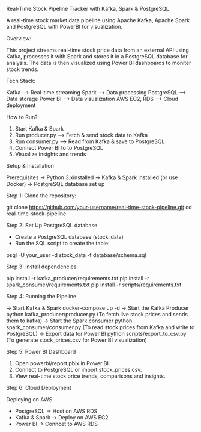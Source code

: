 Real-Time Stock Pipeline Tracker with Kafka, Spark & PostgreSQL

A real-time stock market data pipeline using Apache Kafka, Apache Spark and PostgreSQL with PowerBI for visualization.

Overview:

This project streams real-time stock price data from an external API using Kafka, processes it with Spark and stores it in a PostgreSQL database for analysis. 
The data is then visualized using Power BI dashboards to moniter stock trends.

Tech Stack:

Kafka --> Real-time streaming
Spark --> Data processing
PostgreSQL --> Data storage
Power BI --> Data visualization
AWS EC2, RDS --> Cloud deployment

How to Run?

1. Start Kafka & Spark
2. Run producer.py --> Fetch & send stock data to Kafka
3. Run consumer.py --> Read from Kafka & save to PostgreSQL
4. Connect Power BI to to PostgreSQL
5. Visualize insights and trends

Setup & Installation

Prerequisites
 -> Python 3.xinstalled
 -> Kafka & Spark installed (or use Docker)
 -> PostgreSQL database set up

Step 1: Clone the repository:

git clone
https://github.com/your-username/real-time-stock-pipeline.git
cd real-time-stock-pipeline

Step 2: Set Up PostgreSQL database

* Create a PostgreSQL database (stock_data)
*  Run the SQL script to create the table:

psql -U your_user -d stock_data -f database/schema.sql

Step 3: Install dependencies

pip install -r kafka_producer/requirements.txt
pip install -r spark_consumer/requirements.txt
pip install -r scripts/requirements.txt

Step 4: Running the Pipeline

-> Start Kafka & Spark
docker-compose up -d
-> Start the Kafka Producer
python kafka_producer/producer.py (To fetch live stock prices and sends them to kafka)
-> Start the Spark consumer
python spark_consumer/consumer.py (To read stock prices from Kafka and write to PostgreSQL)
-> Export data for Power BI
python scripts/export_to_csv.py (To generate stock_prices.csv for Power BI visualization)

Step 5: Power BI Dashboard

1. Open powerbi/report.pbix in Power BI.
2. Connect to PostgreSQL or import stock_prices.csv.
3. View real-time stock price trends, comparisons and insights.

Step 6: Cloud Deployment

Deploying on AWS
* PostgreSQL -> Host on AWS RDS
* Kafka & Spark -> Deploy on AWS EC2
* Power BI -> Conncet to AWS RDS 


